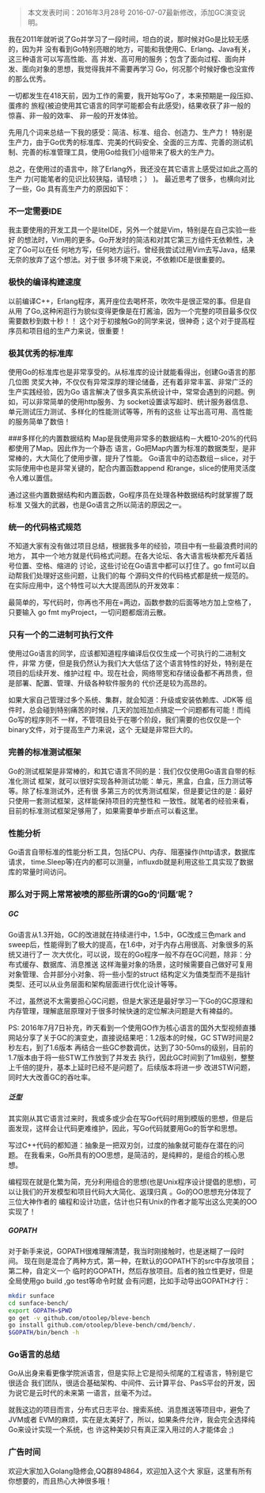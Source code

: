 > 本文发表时间：2016年3月28号
2016-07-07最新修改，添加GC演变说明。


我在2011年就听说了Go并学习了一段时间，坦白的说，那时候对Go是比较无感的，因为并
没有看到Go特别亮眼的地方，可能和我使用C、Erlang、Java有关，这三种语言可以写高性能、高
并发、高可用的服务；包含了面向过程、面向并发、面向对象的思想，我觉得我并不需要再学习
Go，何况那个时候好像也没宣传的那么优秀。

一切都发生在418天前，因为工作的需要，我开始写Go了，本来预期是一段压抑、蛋疼的
旅程(被迫使用其它语言的同学可能都会有此感受)，结果收获了非一般的惊喜、非一般的效率、
非一般的开发体验。

	

先用几个词来总结一下我的感受：简洁、标准、组合、创造力、生产力！
特别是生产力，由于Go优秀的标准库、完美的代码安全、全面的三方库、完善的测试机
制、完善的标准管理工具，使用Go给我们小组带来了极大的生产力。

总之，在使用过的语言中，除了Erlang外，我还没在其它语言上感受过如此之高的生产
力(可能笔者的见识比较狭隘，请轻喷；） )。	最近思考了很多，也横向对比了一些，Go
具有高生产力的原因如下：

### 不一定需要IDE
我主要使用的开发工具一个是liteIDE，另外一个就是Vim，特别是在自己实验一些好
的想法时，Vim用的更多。Go开发时的简洁和对其它第三方组件无依赖性，决定了Go可以在任
何地方写，任何地方运行。曾经我尝试过用Vim去写Java，结果无奈的放弃了这个想法。对于很
多环境下来说，不依赖IDE是很重要的。


### 极快的编译构建速度
以前编译C++，Erlang程序，离开座位去喝杯茶，吹吹牛是很正常的事。但是自从用
了Go,这种闲逛行为貌似变得更像是在打酱油，因为一个完整的项目最多仅仅需要数秒到数十秒！！
这个对于初接触Go的同学来说，很神奇；这个对于提高程序员和项目组的生产力来说，很重要！


### 极其优秀的标准库
使用Go的标准库也是非常享受的。从标准库的设计就能看得出，创建Go语言的那几位图
灵奖大神，不仅仅有异常深厚的理论储备，还有着非常丰富、非常广泛的生产实践经验，因为Go
语言解决了很多真实系统设计中，常常会遇到的问题。例如，可以非常简单的使用http服务、为
socket设置读写超时、统计服务器信息、单元测试压力测试、多样化的性能测试等等，所有的这些
让写出高可用、高性能的服务简单了数倍！

###多样化的内置数据结构
Map是我使用非常多的数据结构－大概10-20%的代码都使用了Map。因此作为一个静态
语言，Go把Map内置为标准的数据类型，是非常棒的，大大简化了使用步骤，提升了性能。
Go语言中的动态数组－slice，对于实际使用中也是非常关键的，配合内置函数append
和range，slice的使用灵活度令人难以置信。

通过这些内置数据结构和内置函数，Go程序员在处理各种数据结构时就掌握了既标准
又强大的武器，也是Go语言之所以简洁的原因之一。


### 统一的代码格式规范
不知道大家有没有做过项目总结，根据我多年的经验，项目中有一些最浪费时间的地方，
其中一个地方就是代码格式问题。在各大论坛、各大语言板块都充斥着括号位置、空格、缩进的
讨论，这些讨论在Go语言中都可以打住了。go fmt可以自动帮我们处理好这些问题，让我们的每
个源码文件的代码格式都是统一规范的。在实际应用中，这个特性可以大大提高团队的开发效率：

最简单的，写代码时，你再也不用在=两边，函数参数的后面等地方加上空格了，只要输入
go fmt myProject，一切问题都烟消云散。


### 只有一个的二进制可执行文件
使用过Go语言的同学，应该都知道程序编译后仅仅生成一个可执行的二进制文件，非常
方便，但是我仍然认为我们大大低估了这个语言特性的好处，特别是在项目的后续开发、维护过程
中。现在社会，网络带宽和存储设备都不再昂贵，但是部署、配置、管理、升级各种软件服务的
代价还是较为高昂的。

如果大家自己管理过多个系统、集群，就会知道：升级或安装依赖库、JDK等
组件时，总会碰到特别痛苦的时候，几天的加班加点搞定一个问题都有可能！而纯Go写的程序则不
一样，不管项目处于在哪个阶段，我们需要的也仅仅是一个binary文件，对于提高生产力来说，这个
无疑是非常巨大的。


### 完善的标准测试框架
Go的测试框架是非常棒的，和其它语言不同的是：我们仅仅使用Go语言自带的标准化测试
框架，就可以很好实现各种测试功能：单元，黑盒，白盒，压力测试等等。除了标准测试外，还有很
多第三方的优秀测试框架，但是要记住的是：最好只使用一套测试框架，这样能保持项目的完整性和
一致性。就笔者的经验来看，目前的标准测试框架足够用了，如果需要单步断点可以看这里。



### 性能分析
Go语言自带标准的性能分析工具，包括CPU、内存、阻塞操作(http请求，数据库请求，
time.Sleep等)在内的都可以测量，influxdb就是利用这些工具实现了数据库的常量时间访问。

	
### 那么对于网上常常被喷的那些所谓的Go的‘问题’呢？

##### GC
Go语言从1.3开始，GC的改进就在持续进行中，1.5中，GC改成三色mark and 
sweep后，性能得到了极大的提高，在1.6中，对于内存占用很高、对象很多的系统又进行了一
次大优化，可以说，现在的Go程序一般不存在GC问题，除非：分布式缓存、数据库、消息推送
这样海量对象的场景，这时候需要自己做好可复用对象管理、合并部分小对象、将一些小型的struct
结构定义为值类型而不是指针类型、还可以从业务层面和架构层面进行优化设计等等。

不过，虽然说不太需要担心GC问题，但是大家还是最好学习一下Go的GC原理和
内存管理，理解底层原理对于很多时候快速的定位解决问题是大有裨益的。	

PS: 2016年7月7日补充，昨天看到一个使用GO作为核心语言的国外大型视频直播
网站分享了关于GC的演变史，直接说结果吧：1.2版本的时候，GC STW时间是2秒左右，到了1.6版本
再结合一些GC参数调优，达到了30-50ms的级别，目前的1.7版本由于将一些STW工作放到了并发去
执行，因此GC时间到了1m级别，整整上千倍的提升，基本上延时已经不是问题了。后续版本将进一步
改进STW问题，同时大大改善GC的吞吐率。

##### 泛型
其实刚从其它语言过来时，我或多或少会在写Go代码时用到模版的思想，但是后
面发现，这样会让代码更难维护，因此，写Go代码就要用Go的哲学和思想。	

写过C++代码的都知道：抽象是一把双刃剑，过度的抽象就可能存在潜在的问题。
在我看来，Go所具有的OO思想，是简洁的，是纯粹的，是组合的核心思想。	

编程现在就是化繁为简，充分利用组合的思想(也是Unix程序设计提倡的思想)，可
以让我们的开发模型和项目代码大大简化、返璞归真	。Go的OO思想充分体现了三位大神作者的
编程和设计功底，估计也只有Unix的作者才能写出这么完美的OO实现了！

##### GOPATH
对于新手来说，GOPATH很难理解清楚，我当时刚接触时，也是迷糊了一段时间。
现在则是混合了两种方式，第一种，在默认的GOPATH下的src中存放项目；第二种，自定义一个
临时的GOPATH，然后存放项目。后者的独立性更好，但是全局使用go build ,go test等命令时就
会有问题，比如手动导出GOPATH才行：

```bash
mkdir sunface 
cd sunface-bench/
export GOPATH=$PWD
go get -v github.com/otoolep/bleve-bench
go install github.com/otoolep/bleve-bench/cmd/bench/.
$GOPATH/bin/bench -h
```

### Go语言的总结
Go从出身来看更像学院派语言，但是实际上它是彻头彻尾的工程语言，特别是它很适合
我们团队，很适合基础架构、中间件、云计算平台、PasS平台的开发，因为说它是云时代的未来第
一语言，丝毫不为过。


就我这边的项目而言，分布式日志平台、搜索系统、消息推送等项目中，避免了JVM或者
EVM的麻烦，实在是太美好了，所以，如果条件允许，我会完全选择纯Go来设计实现一个系统，也
许这种美妙只有真正深入用过的人才能体会 ;)  

				

### 广告时间
欢迎大家加入Golang隐修会,QQ群894864，欢迎加入这个大
家庭，这里有所有你想要的，而且热心大神很多哦！

